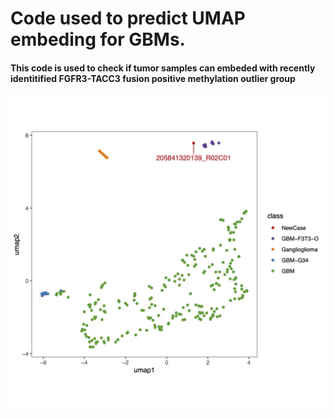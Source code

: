# Code used to predict UMAP embeding for GBMs.

#### This code is used to check if tumor samples can embeded with recently identitified FGFR3-TACC3 fusion positive methylation outlier group

![result](R/result.jpg)
